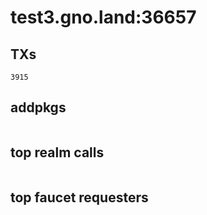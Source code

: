 # test3.gno.land:36657

## TXs
```
3915
```

## addpkgs
```
```

## top realm calls
```
```

## top faucet requesters
```
```

